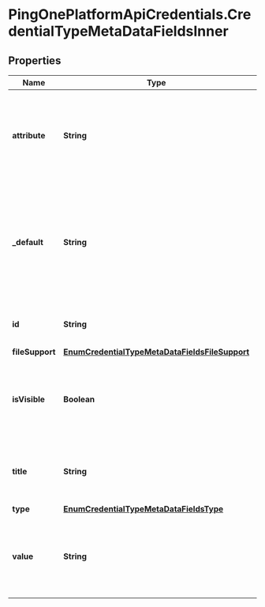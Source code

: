 # PingOnePlatformApiCredentials.CredentialTypeMetaDataFieldsInner

## Properties

Name | Type | Description | Notes
------------ | ------------- | ------------- | -------------
**attribute** | **String** | A string that specifies the name of the PingOne Directory attribute if field.type is Directory Attribute. | [optional] 
**_default** | **String** | Assigns a default field value if a PingOne Expression Language (PEL) expression in the fields.attribute evaluates to no value. | [optional] 
**id** | **String** | A string that specifies the identifier of the field. | 
**fileSupport** | [**EnumCredentialTypeMetaDataFieldsFileSupport**](EnumCredentialTypeMetaDataFieldsFileSupport.md) |  | [optional] 
**isVisible** | **Boolean** | A boolean value that specifies whether the field should be visible to viewers of the credential. | 
**title** | **String** | A string that specifies the descriptive text when showing the field. | 
**type** | [**EnumCredentialTypeMetaDataFieldsType**](EnumCredentialTypeMetaDataFieldsType.md) |  | 
**value** | **String** | A string that specifies the text to appear on the credential for a type of Alphanumeric Text. | [optional] 


